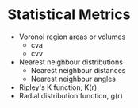 # Statistical Metrics

+ Voronoi region areas or volumes
  + cva
  + cvv
+ Nearest neighbour distributions
  + Nearest neighbour distances
  + Nearest neighbour angles
+ Ripley's K function, K(r)
+ Radial distribution function, g(r)

